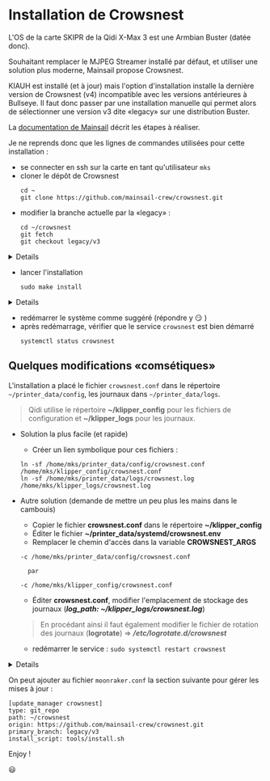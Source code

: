 # Installation de Crowsnest

L'OS de la carte SKIPR de la Qidi X-Max 3 est une Armbian Buster (datée donc).

Souhaitant remplacer le MJPEG Streamer installé par défaut, et utiliser une solution plus moderne, Mainsail propose Crowsnest. 

KIAUH est installé (et à jour) mais l'option d'installation installe la dernière version de Crowsnest (v4) incompatible avec les versions antérieures à Bullseye.
Il faut donc passer par une installation manuelle qui permet alors de sélectionner une version v3 dite «legacy» sur une distribution Buster.

La [documentation de Mainsail](https://crowsnest.mainsail.xyz/faq/use-legacy-branch-on-buster) décrit les étapes à réaliser.

Je ne reprends donc que les lignes de commandes utilisées pour cette installation :
- se connecter en ssh sur la carte en tant qu'utilisateur `mks`
- cloner le dépôt de Crowsnest
  ```
  cd ~
  git clone https://github.com/mainsail-crew/crowsnest.git
  ```
- modifier la branche actuelle par la «legacy» :
  ```
  cd ~/crowsnest
  git fetch
  git checkout legacy/v3
  ```

<details>

  ```
mks@mkspi:~$ git clone https://github.com/mainsail-crew/crowsnest.git
Cloning into 'crowsnest'...
remote: Enumerating objects: 1513, done.
remote: Counting objects: 100% (135/135), done.
remote: Compressing objects: 100% (68/68), done.
remote: Total 1513 (delta 87), reused 81 (delta 66), pack-reused 1378
Receiving objects: 100% (1513/1513), 593.25 KiB | 3.68 MiB/s, done.
Resolving deltas: 100% (911/911), done.
mks@mkspi:~$ cd crowsnest/
mks@mkspi:~/crowsnest$ git fetch
mks@mkspi:~/crowsnest$ git checkout legacy/v3
Branch 'legacy/v3' set up to track remote branch 'legacy/v3' from 'origin'.
Switched to a new branch 'legacy/v3'
  ```

</details>

- lancer l'installation
  ```
  sudo make install
  ```

<details>
  
  ```
mks@mkspi:~/crowsnest$ sudo make install
crowsnest - A webcam daemon for multiple Cams and stream services.

        Ahoi!
        Thank you for installing crowsnest ;)
        This will take a while ...
        Please reboot after installation has finished.

Running apt update first ...
Hit:1 http://deb.debian.org/debian buster InRelease
Hit:2 http://deb.debian.org/debian buster-updates InRelease
Get:3 http://deb.debian.org/debian buster-backports InRelease [51.4 kB]
Get:4 http://security.debian.org buster/updates InRelease [34.8 kB]
Hit:5 http://armbian.hosthatch.com/apt buster InRelease
Get:6 http://security.debian.org buster/updates/main armhf Packages [731 kB]
Get:7 http://security.debian.org buster/updates/main arm64 Packages [728 kB]
Fetched 1,546 kB in 3s (602 kB/s)
Reading package lists...
Installing 'crowsnest' Dependencies ...
Reading package lists...
Building dependency tree...
Reading state information...
build-essential is already the newest version (12.6).
findutils is already the newest version (4.6.0+git+20190209-2).
libjpeg-dev is already the newest version (1:1.5.2-2+deb10u1).
libxcomposite1 is already the newest version (1:0.4.4-2).
libxtst6 is already the newest version (2:1.2.3-1).
libxtst6 set to manually installed.
bsdutils is already the newest version (1:2.33.1-0.1).
curl is already the newest version (7.64.0-4+deb10u7).
ffmpeg is already the newest version (7:4.1.11-0+deb10u1).
The following additional packages will be installed:
  libevent-extra-2.1-6 libevent-openssl-2.1-6 python-iniparse python-six
Suggested packages:
  gettext-base git-daemon-run | git-daemon-sysvinit git-doc git-el git-email git-gui gitk gitweb git-cvs git-mediawiki git-svn
The following NEW packages will be installed:
  crudini libbsd-dev libevent-dev libevent-extra-2.1-6 libevent-openssl-2.1-6 python-iniparse python-six v4l-utils
The following packages will be upgraded:
  git
1 upgraded, 8 newly installed, 0 to remove and 197 not upgraded.
Need to get 6,649 kB of archives.
After this operation, 4,687 kB of additional disk space will be used.
Get:1 http://security.debian.org buster/updates/main arm64 git arm64 1:2.20.1-2+deb10u8 [5,501 kB]
Get:2 http://deb.debian.org/debian buster/main arm64 python-six all 1.12.0-1 [15.7 kB]
Get:3 http://deb.debian.org/debian buster/main arm64 python-iniparse all 0.4-2.2 [21.0 kB]
Get:4 http://deb.debian.org/debian buster/main arm64 crudini arm64 0.7-1 [12.2 kB]
Get:5 http://deb.debian.org/debian buster/main arm64 libbsd-dev arm64 0.9.1-2+deb10u1 [218 kB]
Get:6 http://deb.debian.org/debian buster/main arm64 libevent-extra-2.1-6 arm64 2.1.8-stable-4 [88.5 kB]
Get:7 http://deb.debian.org/debian buster/main arm64 libevent-openssl-2.1-6 arm64 2.1.8-stable-4 [52.4 kB]
Get:8 http://deb.debian.org/debian buster/main arm64 libevent-dev arm64 2.1.8-stable-4 [287 kB]
Get:9 http://deb.debian.org/debian buster/main arm64 v4l-utils arm64 1.16.3-3 [453 kB]
Fetched 6,649 kB in 1s (9,361 kB/s)
Selecting previously unselected package python-six.
(Reading database ... 143827 files and directories currently installed.)
Preparing to unpack .../0-python-six_1.12.0-1_all.deb ...
Unpacking python-six (1.12.0-1) ...
Selecting previously unselected package python-iniparse.
Preparing to unpack .../1-python-iniparse_0.4-2.2_all.deb ...
Unpacking python-iniparse (0.4-2.2) ...
Selecting previously unselected package crudini.
Preparing to unpack .../2-crudini_0.7-1_arm64.deb ...
Unpacking crudini (0.7-1) ...
Preparing to unpack .../3-git_1%3a2.20.1-2+deb10u8_arm64.deb ...
Unpacking git (1:2.20.1-2+deb10u8) over (1:2.20.1-2+deb10u3) ...
Selecting previously unselected package libbsd-dev:arm64.
Preparing to unpack .../4-libbsd-dev_0.9.1-2+deb10u1_arm64.deb ...
Unpacking libbsd-dev:arm64 (0.9.1-2+deb10u1) ...
Selecting previously unselected package libevent-extra-2.1-6:arm64.
Preparing to unpack .../5-libevent-extra-2.1-6_2.1.8-stable-4_arm64.deb ...
Unpacking libevent-extra-2.1-6:arm64 (2.1.8-stable-4) ...
Selecting previously unselected package libevent-openssl-2.1-6:arm64.
Preparing to unpack .../6-libevent-openssl-2.1-6_2.1.8-stable-4_arm64.deb ...
Unpacking libevent-openssl-2.1-6:arm64 (2.1.8-stable-4) ...
Selecting previously unselected package libevent-dev.
Preparing to unpack .../7-libevent-dev_2.1.8-stable-4_arm64.deb ...
Unpacking libevent-dev (2.1.8-stable-4) ...
Selecting previously unselected package v4l-utils.
Preparing to unpack .../8-v4l-utils_1.16.3-3_arm64.deb ...
Unpacking v4l-utils (1.16.3-3) ...
Setting up libevent-extra-2.1-6:arm64 (2.1.8-stable-4) ...
Setting up libevent-openssl-2.1-6:arm64 (2.1.8-stable-4) ...
Setting up v4l-utils (1.16.3-3) ...
Setting up python-six (1.12.0-1) ...
Setting up libevent-dev (2.1.8-stable-4) ...
Setting up git (1:2.20.1-2+deb10u8) ...
Setting up libbsd-dev:arm64 (0.9.1-2+deb10u1) ...
Setting up python-iniparse (0.4-2.2) ...
Setting up crudini (0.7-1) ...
Processing triggers for libc-bin (2.28-10+deb10u1) ...
Processing triggers for man-db (2.8.5-2) ...
Processing triggers for doc-base (0.10.8) ...
Processing 1 added doc-base file...
Installing 'crowsnest' Dependencies ... [OK]
Linking crowsnest ... [OK]
Copying crowsnest.conf ... [OK]
Build dependend Stream Apps ...
Cloning ustreamer repository ...
Cloning into 'bin/ustreamer'...
remote: Enumerating objects: 9378, done.
remote: Counting objects: 100% (497/497), done.
remote: Compressing objects: 100% (108/108), done.
remote: Total 9378 (delta 414), reused 427 (delta 387), pack-reused 8881
Receiving objects: 100% (9378/9378), 5.53 MiB | 3.12 MiB/s, done.
Resolving deltas: 100% (6256/6256), done.
HEAD is now at 61ab2a8 Bump version: 4.12 → 4.13
INFO: ustreamer found.
make ustreamer-bin
make[1]: Entering directory '/home/mks/crowsnest/bin'
make[1]: warning: -j4 forced in makefile: resetting jobserver mode.
Compiling ustreamer without OMX Support.
make -C ustreamer
make[2]: Entering directory '/home/mks/crowsnest/bin/ustreamer'
make apps
make[3]: Entering directory '/home/mks/crowsnest/bin/ustreamer'
make -C src
make[4]: Entering directory '/home/mks/crowsnest/bin/ustreamer/src'
-- CC libs/base64.c
-- CC libs/frame.c
-- CC libs/logging.c
-- CC libs/memsink.c
-- CC libs/options.c
-- CC libs/unjpeg.c
-- CC ustreamer/blank.c
-- CC ustreamer/data/blank_jpeg.c
-- CC ustreamer/data/index_html.c
-- CC ustreamer/device.c
-- CC ustreamer/encoder.c
-- CC ustreamer/encoders/cpu/encoder.c
-- CC ustreamer/encoders/hw/encoder.c
-- CC ustreamer/http/bev.c
-- CC ustreamer/http/mime.c
-- CC ustreamer/http/path.c
-- CC ustreamer/http/server.c
-- CC ustreamer/http/static.c
-- CC ustreamer/http/unix.c
-- CC ustreamer/http/uri.c
-- CC ustreamer/main.c
-- CC ustreamer/options.c
-- CC ustreamer/stream.c
-- CC ustreamer/workers.c
-- CC dump/file.c
-- CC dump/main.c
== LD ustreamer-dump.bin
== LD ustreamer.bin
make[4]: Leaving directory '/home/mks/crowsnest/bin/ustreamer/src'
make[3]: Leaving directory '/home/mks/crowsnest/bin/ustreamer'
make[2]: Leaving directory '/home/mks/crowsnest/bin/ustreamer'
make[1]: Leaving directory '/home/mks/crowsnest/bin'
make rtsp
make[1]: Entering directory '/home/mks/crowsnest/bin'
make[1]: warning: -j4 forced in makefile: resetting jobserver mode.
Download rtsp-simple-server_v0.20.2_linux_arm64v8.tar.gz from https://github.com/aler9/rtsp-simple-server/releases/download/v0.20.2/
  % Total    % Received % Xferd  Average Speed   Time    Time     Time  Current
                                 Dload  Upload   Total   Spent    Left  Speed
  0     0    0     0    0     0      0      0 --:--:-- --:--:-- --:--:--     0
  0     0    0     0    0     0      0      0 --:--:-- --:--:-- --:--:--     0
100 9379k  100 9379k    0     0  6028k      0  0:00:01  0:00:01 --:--:-- 10.0M
Finished.
make[1]: Leaving directory '/home/mks/crowsnest/bin'
Add User mks to group 'video' ... [SKIPPED]
==> User mks is already in group 'video'
Install crowsnest.service file ... [OK]
Enable crowsnest.service on boot ... [OK]
Install logrotate file ... [OK]

Installation successful.

        To take changes effect, you need to reboot your machine!

Reboot NOW? [y/N]: N

  ```
</details>

- redémarrer le système comme suggéré (répondre y :smirk: )
- après redémarrage, vérifier que le service `crowsnest` est bien démarré
  ```
  systemctl status crowsnest
  ```

## Quelques modifications «comsétiques»

L'installation a placé le fichier `crowsnest.conf` dans le répertoire `~/printer_data/config`, les journaux dans `~/printer_data/logs`.

>  Qidi utilise le répertoire **~/klipper_config** pour les fichiers de configuration et **~/klipper_logs** pour les journaux.

- Solution la plus facile (et rapide)
  - Créer un lien symbolique pour ces fichiers :
  ```
  ln -sf /home/mks/printer_data/config/crowsnest.conf /home/mks/klipper_config/crowsnest.conf
  ln -sf /home/mks/printer_data/logs/crowsnest.log /home/mks/klipper_logs/crowsnest.log
  ```
    
- Autre solution (demande de mettre un peu plus les mains dans le cambouis) 
  - Copier le fichier **crowsnest.conf** dans le répertoire **~/klipper_config**
  - Éditer le fichier **~/printer_data/systemd/crowsnest.env**
  - Remplacer le chemin d'accès dans la variable **CROWSNEST_ARGS**
  ```
  -c /home/mks/printer_data/config/crowsnest.conf

    par

  -c /home/mks/klipper_config/crowsnest.conf
  ```
  - Éditer **crowsnest.conf**, modifier l'emplacement de stockage des journaux (***log_path: ~/klipper_logs/crowsnest.log***)
  > En procédant ainsi il faut également modifier le fichier de rotation des journaux (**logrotate**) => ***/etc/logrotate.d/crowsnest***
  - redémarrer le service : `sudo systemctl restart crowsnest`

<details>

  ```bash
mks@mkspi:~$ sudo systemctl status crowsnest
● crowsnest.service - crowsnest - Multi Webcam/Streamer Control Deamon
   Loaded: loaded (/etc/systemd/system/crowsnest.service; enabled; vendor preset: enabled)
   Active: active (running) since Tue 2023-11-14 17:43:11 CET; 5s ago
     Docs: https://github.com/mainsail-crew/crowsnest
 Main PID: 8162 (crowsnest)
    Tasks: 6 (limit: 998)
   Memory: 4.6M
   CGroup: /system.slice/crowsnest.service
           ├─8162 /bin/bash /usr/local/bin/crowsnest -c /home/mks/klipper_config/crowsnest.conf
           ├─8907 /bin/bash /usr/local/bin/crowsnest -c /home/mks/klipper_config/crowsnest.conf
           ├─8908 sleep 2
           ├─8928 /bin/bash /usr/local/bin/crowsnest -c /home/mks/klipper_config/crowsnest.conf
           ├─8929 /usr/bin/python /usr/bin/crudini --get /home/mks/klipper_config/crowsnest.conf crowsnest no_proxy
           └─8930 sed s/\#.*//;s/[[:space:]]*$//

Nov 14 17:43:14 mkspi crowsnest[8162]: [11/14/23 17:43:14] crowsnest:                 3: Aperture Priority Mode
Nov 14 17:43:14 mkspi crowsnest[8162]: [11/14/23 17:43:14] crowsnest:                 exposure_time_absolute 0x009a0902 (int) : min=10 ma
Nov 14 17:43:14 mkspi crowsnest[8826]:                 exposure_time_absolute 0x009a0902 (int)    : min=10 max=626 step=1 default=156 val
Nov 14 17:43:14 mkspi crowsnest[8162]: [11/14/23 17:43:14] crowsnest: INFO: No usable CSI Devices found.
Nov 14 17:43:14 mkspi crowsnest[8838]: INFO: No usable CSI Devices found.
Nov 14 17:43:15 mkspi crowsnest[8162]: [11/14/23 17:43:15] crowsnest: V4L2 Control: No parameters set for [cam 1]. Skipped.
Nov 14 17:43:15 mkspi crowsnest[8858]: V4L2 Control: No parameters set for [cam 1]. Skipped.
Nov 14 17:43:15 mkspi crowsnest[8162]: [11/14/23 17:43:15] crowsnest: Try to start configured Cams / Services...
Nov 14 17:43:15 mkspi crowsnest[8881]: Try to start configured Cams / Services...
Nov 14 17:43:16 mkspi crowsnest[8162]: [11/14/23 17:43:16] crowsnest: INFO: Configuration of Section [cam 1] looks good. Continue...
```

</details>

On peut ajouter au fichier `moonraker.conf` la section suivante pour gérer les mises à jour :

  ```
  [update_manager crowsnest]
  type: git_repo
  path: ~/crowsnest
  origin: https://github.com/mainsail-crew/crowsnest.git
  primary_branch: legacy/v3
  install_script: tools/install.sh
  ```

Enjoy !

:smiley:
